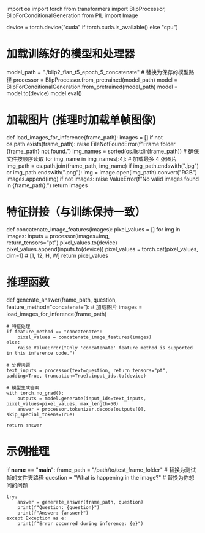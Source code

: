 import os
import torch
from transformers import BlipProcessor, BlipForConditionalGeneration
from PIL import Image

device = torch.device("cuda" if torch.cuda.is_available() else "cpu")

# 加载训练好的模型和处理器
model_path = "./blip2_flan_t5_epoch_5_concatenate"  # 替换为保存的模型路径
processor = BlipProcessor.from_pretrained(model_path)
model = BlipForConditionalGeneration.from_pretrained(model_path)
model = model.to(device)
model.eval()

# 加载图片 (推理时加载单帧图像)
def load_images_for_inference(frame_path):
    images = []
    if not os.path.exists(frame_path):
        raise FileNotFoundError(f"Frame folder {frame_path} not found.")
    img_names = sorted(os.listdir(frame_path))  # 确保文件按顺序读取
    for img_name in img_names[:4]:  # 加载最多 4 张图片
        img_path = os.path.join(frame_path, img_name)
        if img_path.endswith(".jpg") or img_path.endswith(".png"):
            img = Image.open(img_path).convert("RGB")
            images.append(img)
    if not images:
        raise ValueError(f"No valid images found in {frame_path}.")
    return images

# 特征拼接（与训练保持一致）
def concatenate_image_features(images):
    pixel_values = []
    for img in images:
        inputs = processor(images=img, return_tensors="pt").pixel_values.to(device)
        pixel_values.append(inputs.to(device))
    pixel_values = torch.cat(pixel_values, dim=1)  # [1, 12, H, W]
    return pixel_values

# 推理函数
def generate_answer(frame_path, question, feature_method="concatenate"):
    # 加载图片
    images = load_images_for_inference(frame_path)

    # 特征处理
    if feature_method == "concatenate":
        pixel_values = concatenate_image_features(images)
    else:
        raise ValueError("Only 'concatenate' feature method is supported in this inference code.")

    # 处理问题
    text_inputs = processor(text=question, return_tensors="pt", padding=True, truncation=True).input_ids.to(device)

    # 模型生成答案
    with torch.no_grad():
        outputs = model.generate(input_ids=text_inputs, pixel_values=pixel_values, max_length=50)
        answer = processor.tokenizer.decode(outputs[0], skip_special_tokens=True)

    return answer

# 示例推理
if __name__ == "__main__":
    frame_path = "/path/to/test_frame_folder"  # 替换为测试帧的文件夹路径
    question = "What is happening in the image?"  # 替换为你想问的问题

    try:
        answer = generate_answer(frame_path, question)
        print(f"Question: {question}")
        print(f"Answer: {answer}")
    except Exception as e:
        print(f"Error occurred during inference: {e}")
